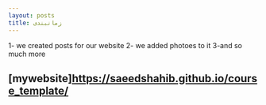 ```yaml
---
layout: posts
title: زمانبندی
---
```

1- we created posts for our website
2- we added photoes to it
3-and so much more

[mywebsite]https://saeedshahib.github.io/course_template/
---
